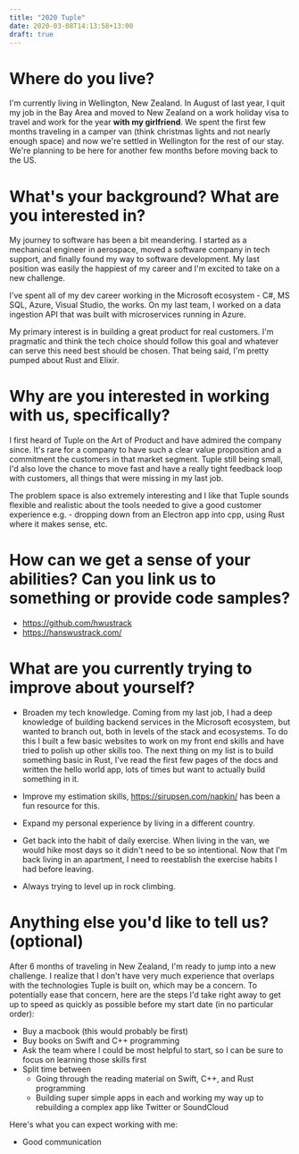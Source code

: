 ```yaml
---
title: "2020 Tuple"
date: 2020-03-08T14:13:58+13:00
draft: true
---
```


# Where do you live?
I'm currently living in Wellington, New Zealand. In August of last year, I quit my job in the Bay Area and moved to New Zealand on a work holiday visa to travel and work for the year **with my girlfriend**. We spent the first few months traveling in a camper van (think christmas lights and not nearly enough space) and now we're settled in Wellington for the rest of our stay. We're planning to be here for another few months before moving back to the US.

# What's your background? What are you interested in?
My journey to software has been a bit meandering. I started as a mechanical engineer in aerospace, moved a software company in tech support, and finally found my way to software development. My last position was easily the happiest of my career and I'm excited to take on a new challenge.

I've spent all of my dev career working in the Microsoft ecosystem - C#, MS SQL, Azure, Visual Studio, the works. On my last team, I worked on a data ingestion API that was built with microservices running in Azure.

My primary interest is in building a great product for real customers. I'm pragmatic and think the tech choice should follow this goal and whatever can serve this need best should be chosen. That being said, I'm pretty pumped about Rust and Elixir.

# Why are you interested in working with us, specifically?
I first heard of Tuple on the Art of Product and have admired the company since. It's rare for a company to have such a clear value proposition and a commitment the customers in that market segment. Tuple still being small, I'd also love the chance to move fast and have a really tight feedback loop with customers, all things that were missing in my last job.

The problem space is also extremely interesting and I like that Tuple sounds flexible and realistic about the tools needed to give a good customer experience e.g. - dropping down from an Electron app into cpp, using Rust where it makes sense, etc.

# How can we get a sense of your abilities? Can you link us to something or provide code samples?
- https://github.com/hwustrack
- https://hanswustrack.com/

# What are you currently trying to improve about yourself?
- Broaden my tech knowledge. Coming from my last job, I had a deep knowledge of building backend services in the Microsoft ecosystem, but wanted to branch out, both in levels of the stack and ecosystems. To do this I built a few basic websites to work on my front end skills and have tried to polish up other skills too. The next thing on my list is to build something basic in Rust, I've read the first few pages of the docs and written the hello world app, lots of times but want to actually build something in it.

- Improve my estimation skills, https://sirupsen.com/napkin/ has been a fun resource for this.
- Expand my personal experience by living in a different country.
- Get back into the habit of daily exercise. When living in the van, we would hike most days so it didn't need to be so intentional. Now that I'm back living in an apartment, I need to reestablish the exercise habits I had before leaving.
- Always trying to level up in rock climbing.

# Anything else you'd like to tell us? (optional)
After 6 months of traveling in New Zealand, I'm ready to jump into a new challenge. I realize that I don't have very much experience that overlaps with the technologies Tuple is built on, which may be a concern. To potentially ease that concern, here are the steps I'd take right away to get up to speed as quickly as possible before my start date (in no particular order):
- Buy a macbook (this would probably be first)
- Buy books on Swift and C++ programming
- Ask the team where I could be most helpful to start, so I can be sure to focus on learning those skills first
- Split time between
  - Going through the reading material on Swift, C++, and Rust programming
  - Building super simple apps in each and working my way up to rebuilding a complex app like Twitter or SoundCloud

Here's what you can expect working with me:
- Good communication